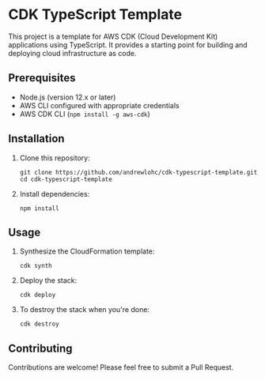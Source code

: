 # CDK TypeScript Template

This project is a template for AWS CDK (Cloud Development Kit) applications using TypeScript. It provides a starting point for building and deploying cloud infrastructure as code.

## Prerequisites

- Node.js (version 12.x or later)
- AWS CLI configured with appropriate credentials
- AWS CDK CLI (`npm install -g aws-cdk`)

## Installation

1. Clone this repository:
   ```
   git clone https://github.com/andrewlohc/cdk-typescript-template.git
   cd cdk-typescript-template
   ```

2. Install dependencies:
   ```
   npm install
   ```

## Usage

1. Synthesize the CloudFormation template:
   ```
   cdk synth
   ```

2. Deploy the stack:
   ```
   cdk deploy
   ```

3. To destroy the stack when you're done:
   ```
   cdk destroy
   ```

## Contributing

Contributions are welcome! Please feel free to submit a Pull Request.
